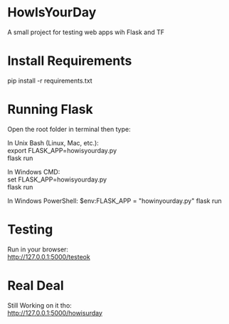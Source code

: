 # HowIsYourDay
A small project for testing web apps wih Flask and TF

# Install Requirements
pip install -r requirements.txt

# Running Flask
Open the root folder in terminal then type:

In Unix Bash (Linux, Mac, etc.):  
    export FLASK_APP=howisyourday.py  
    flask run  

In Windows CMD:  
    set FLASK_APP=howisyourday.py  
    flask run 

In Windows PowerShell:
    $env:FLASK_APP = "howinyourday.py"
    flask run 

# Testing
Run in your browser:  
    http://127.0.0.1:5000/testeok

# Real Deal
Still Working on it tho:  
http://127.0.0.1:5000/howisurday
